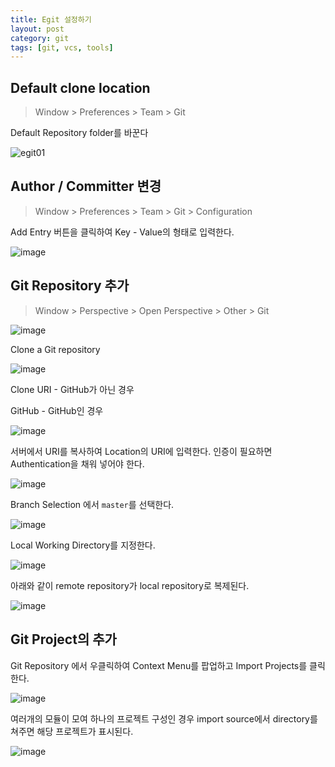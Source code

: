```yaml
---
title: Egit 설정하기
layout: post
category: git
tags: [git, vcs, tools]
---
```

## Default clone location
> Window > Preferences > Team > Git

Default Repository folder를 바꾼다

![egit01](/uploads/git/egit_01.png)


## Author / Committer 변경
> Window > Preferences > Team > Git > Configuration

Add Entry 버튼을 클릭하여 Key - Value의 형태로 입력한다.

![image](/uploads/git/egit_02.png)

## Git Repository 추가
>Window > Perspective > Open Perspective > Other > Git

![image](/uploads/git/egit_03.png)

Clone a Git repository

![image](/uploads/git/egit_04.png)

Clone URI - GitHub가 아닌 경우

GitHub - GitHub인 경우

![image](/uploads/git/egit_05.png)

서버에서 URI를 복사하여 Location의 URI에 입력한다. 인증이 필요하면 Authentication을 채워 넣어야 한다.

![image](/uploads/git/egit_06.png)

Branch Selection 에서 `master`를 선택한다.

![image](/uploads/git/egit_07.png)

Local Working Directory를 지정한다.

![image](/uploads/git/egit_08.png)

아래와 같이 remote repository가 local repository로 복제된다.

![image](/uploads/git/egit_09.png)

## Git Project의 추가
Git Repository 에서 우클릭하여 Context Menu를 팝업하고 Import Projects를 클릭한다.

![image](/uploads/git/egit_10.png)

여러개의 모듈이 모여 하나의 프로젝트 구성인 경우 import source에서 directory를 쳐주면 해당 프로젝트가 표시된다.

![image](/uploads/git/egit_11.png)
